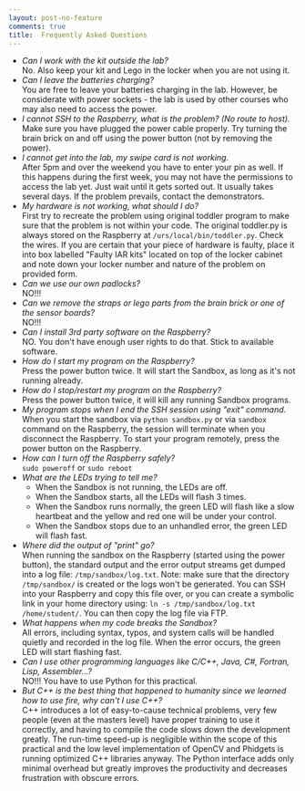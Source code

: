 ```yaml
---
layout: post-no-feature
comments: true
title:  Frequently Asked Questions
---
```


<!--
- *How do I know that the Raspberry has started properly and is ready?*  
Check the status at http://handy.inf.ed.ac.uk/tc/list.php
-->
- *Can I work with the kit outside the lab?*  
    No. Also keep your kit and Lego in the locker when you are not using it.
- *Can I leave the batteries charging?*  
    You are free to leave your batteries charging in the lab. However, be considerate with power sockets - the lab is used by other courses who may also need to  access the power. 
- *I cannot SSH to the Raspberry, what is the problem? (No route to host).*  
    Make sure you have plugged the power cable properly.
    Try turning the brain brick on and off using the power button (not by removing the power).
- *I cannot get into the lab, my swipe card is not working.*  
    After 5pm and over the weekend you have to enter your pin as well.
    If this happens during the first week, you may not have the permissions to access the lab yet. Just wait until it gets sorted out. It usually takes several days.
    If the problem prevails, contact the demonstrators.
- *My hardware is not working, what should I do?*  
    First try to recreate the problem using original toddler program to make sure that the problem is not within your code. 
    The original toddler.py is always stored on the Raspberry at ```/urs/local/bin/toddler.py```. 
    Check the wires.
    If you are certain that your piece of hardware is faulty, place it into box labelled "Faulty IAR kits" located 
    on top of the locker cabinet and note down your locker number and nature of the problem on provided form.
- *Can we use our own padlocks?*  
    NO!!!
- *Can we remove the straps or lego parts from the brain brick or one of the sensor boards?*  
    NO!!!
- *Can I install 3rd party software on the Raspberry?*  
    NO. You don't have enough user rights to do that. Stick to available software.
- *How do I start my program on the Raspberry?*  
    Press the power button twice.
    It will start the Sandbox, as long as it's not running already.
- *How do I stop/restart my program on the Raspberry?*  
    Press the power button twice, it will kill any running Sandbox programs.
- *My program stops when I end the SSH session using "exit" command.*  
    When you start the sandbox via ```python sandbox.py``` or via ```sandbox``` command on the Raspberry, 
    the session will terminate when you disconnect the Raspberry.
    To start your program remotely, press the power button on the Raspberry.
- *How can I turn off the Raspberry safely?*  
    ```sudo poweroff``` or ```sudo reboot```
- *What are the LEDs trying to tell me?*  
    - When the Sandbox is not running, the LEDs are off.
    - When the Sandbox starts, all the LEDs will flash 3 times.
    - When the Sandbox runs normally, the green LED will flash like a slow heartbeat and the yellow and red one will be under your control.
    - When the Sandbox stops due to an unhandled error, the green LED will flash fast.
- *Where did the output of "print" go?*   
    When running the sandbox on the Raspberry (started using the power button), 
    the standard output and the error output streams get dumped into a log file: ```/tmp/sandbox/log.txt```.
    Note: make sure that the directory ```/tmp/sandbox/``` is created or the logs won't be generated.
    You can SSH into your Raspberry and copy this file over, or you can create a symbolic link in your home directory using: ```ln -s /tmp/sandbox/log.txt /home/student/```.
    You can then copy the log file via FTP.
- *What happens when my code breaks the Sandbox?*  
    All errors, including syntax, typos, and system calls will be handled quietly and recorded in the log file. 
    When the error occurs, the green LED will start flashing fast.
- *Can I use other programming languages like C/C++, Java, C#, Fortran, Lisp, Assembler...?*  
    NO!!! You have to use Python for this practical.
- *But C++ is the best thing that happened to humanity since we learned how to use fire, why can't I use C++?*  
    C++ introduces a lot of easy-to-cause technical problems, very few people (even at the masters level) 
    have proper training to use it correctly, and having to compile the code slows down the development greatly. 
    The run-time speed-up is negligible within the scope of this practical and the low level implementation of 
    OpenCV and Phidgets is running optimized C++ libraries anyway. The Python interface adds only minimal overhead but greatly 
    improves the productivity and decreases frustration with obscure errors.


